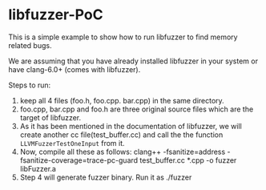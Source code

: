# libfuzzer-PoC
This is a simple example to show how to run libfuzzer to find memory related bugs.

We are assuming that you have already installed libfuzzer in your system or have clang-6.0+ (comes with libfuzzer).

Steps to run:
1) keep all 4 files (foo.h, foo.cpp. bar.cpp) in the same directory.
2) foo.cpp, bar.cpp and foo.h are three original source files which are the target of libfuzzer.
3) As it has been mentioned in the documentation of libfuzzer, we will create another cc file(test_buffer.cc) and call the the function `LLVMFuzzerTestOneInput` from it. 
4) Now, compile all these as follows:
clang++ -fsanitize=address -fsanitize-coverage=trace-pc-guard test_buffer.cc *.cpp -o fuzzer libFuzzer.a
5) Step 4 will generate fuzzer binary. Run it as ./fuzzer
